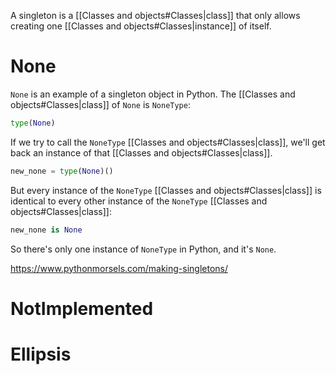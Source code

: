 A singleton is a [[Classes and objects#Classes|class]] that only allows creating one [[Classes and objects#Classes|instance]] of itself.

# None

`None` is an example of a singleton object in Python. The [[Classes and objects#Classes|class]] of `None` is `NoneType`:

```python
type(None)
```

If we try to call the `NoneType` [[Classes and objects#Classes|class]], we'll get back an instance of that [[Classes and objects#Classes|class]].

```python
new_none = type(None)()
```

But every instance of the `NoneType` [[Classes and objects#Classes|class]] is identical to every other instance of the `NoneType` [[Classes and objects#Classes|class]]:

```python
new_none is None
```

So there's only one instance of `NoneType` in Python, and it's `None`.

https://www.pythonmorsels.com/making-singletons/

# NotImplemented

# Ellipsis